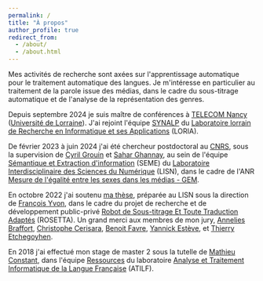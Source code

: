 ```yaml
---
permalink: /
title: "À propos"
author_profile: true
redirect_from: 
  - /about/
  - /about.html
---
```


Mes activités de recherche sont axées sur l'apprentissage automatique pour le traitement automatique des langues.
Je m'intéresse en particulier au traitement de la parole issue des médias, dans le cadre du sous-titrage automatique et de l'analyse de la représentation des genres.

Depuis septembre 2024 je suis maître de conférences à [TELECOM Nancy](https://telecomnancy.univ-lorraine.fr/) ([Université de Lorraine](https://www.univ-lorraine.fr/)).
J'ai rejoint l'équipe [SYNALP](https://www.loria.fr/fr/la-recherche/les-equipes/synalp/) du [Laboratoire lorrain de Recherche en Informatique et ses Applications](https://www.loria.fr/) (LORIA).

De février 2023 à juin 2024 j'ai été chercheur postdoctoral au [CNRS](http://www.cnrs.fr/), sous la supervision de [Cyril Grouin](https://perso.limsi.fr/grouin/) et [Sahar Ghannay](https://saharghannay.github.io/), au sein de l'équipe [Sémantique et Extraction d'information](https://www.lisn.upsaclay.fr/recherche/departements-et-equipes/sciences-et-technologies-des-langues/seme-2/) (SEME) du [Laboratoire Interdisciplinaire des Sciences du Numérique](https://www.lisn.upsaclay.fr/) (LISN), dans le cadre de l'ANR [Mesure de l'égalité entre les sexes dans les médias - GEM](https://anr.fr/Projet-ANR-19-CE38-0012).

En octobre 2022 j'ai soutenu [ma thèse](https://theses.hal.science/tel-03920729), préparée au LISN sous la direction de [François Yvon](https://fyvo.github.io/), dans le cadre du projet de recherche et de développement public-privé [Robot de Sous-titrage Et Toute Traduction Adaptés](https://rosettaccess.fr/) (ROSETTA).
Un grand merci aux membres de mon jury, [Annelies Braffort](https://perso.lisn.upsaclay.fr/wiki/fr/braffort/start), [Christophe Cerisara](https://members.loria.fr/CCerisara/), [Benoit Favre](https://pageperso.lis-lab.fr/benoit.favre/), [Yannick Estève](https://cv.hal.science/yannick-esteve), et [Thierry Etchegoyhen](https://www.vicomtech.org/en/vicomtech/team/645).

En 2018 j'ai effectué mon stage de master 2 sous la tutelle de [Mathieu Constant](https://perso.atilf.fr/mconstant/), dans l'équipe [Ressources](https://www.atilf.fr/recherche/equipes/ressources-normalisation-annotation-et-exploitation/) du laboratoire [Analyse et Traitement Informatique de la Langue Française](https://www.atilf.fr/) (ATILF).
